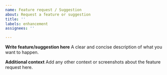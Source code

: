 ```yaml
---
name: Feature request / Suggestion
about: Request a feature or suggestion
title: ''
labels: enhancement
assignees: ''

---
```


**Write feature/suggestion here**
A clear and concise description of what you want to happen.


**Additional context**
Add any other context or screenshots about the feature request here.
